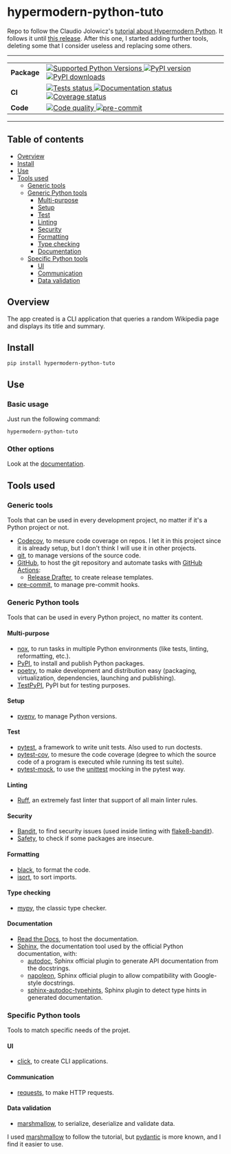 # hypermodern-python-tuto

Repo to follow the Claudio Jolowicz's [tutorial about Hypermodern Python](https://cjolowicz.github.io/posts/hypermodern-python-01-setup/).
It follows it until [this release](https://github.com/le-chartreux/hypermodern-python-tuto/releases/tag/v1.0.3). After this one, I started adding further tools, deleting some that I consider useless and replacing some others.

---

<table>
    <tr>
        <td>
            <b>Package</b>
        </td>
        <td>
            <a href="https://pypi.org/project/hypermodern-python-tuto/">
                <img src="https://img.shields.io/pypi/pyversions/hypermodern-python-tuto.svg" alt="Supported Python Versions">
            </a>
            <a href="https://pypi.org/project/hypermodern-python-tuto/">
                <img src="https://img.shields.io/pypi/v/hypermodern-python-tuto.svg" alt="PyPI version">
            </a>
            <a href="https://pypi.org/project/hypermodern-python-tuto/">
                <img src="https://img.shields.io/pypi/dm/hypermodern-python-tuto.svg" alt="PyPI downloads">
            </a>
        </td>
    </tr>
    <tr>
        <td>
            <b>CI</b>
        </td>
        <td>
            <a href="https://github.com/le-chartreux/hypermodern-python-tuto/actions?workflow=Tests">
                <img src="https://github.com/le-chartreux/hypermodern-python-tuto/workflows/Tests/badge.svg" alt="Tests status">
            </a>
            <a href="https://hypermodern-python-tuto.readthedocs.io/">
                <img src="https://readthedocs.org/projects/hypermodern-python-tuto/badge/" alt="Documentation status">
            </a>
            <a href="https://codecov.io/gh/le-chartreux/hypermodern-python-tuto">
                <img src="https://codecov.io/gh/le-chartreux/hypermodern-python-tuto/branch/master/graph/badge.svg" alt="Coverage status">
            </a>
        </td>
    </tr>
    <tr>
        <td>
            <b>Code</b>
        </td>
        <td>
            <a href="https://github.com/psf/black">
                <img src="https://img.shields.io/badge/code%20style-black-000000.svg" alt="Code quality">
            </a>
            <a href="https://github.com/pre-commit/pre-commit">
                <img src="https://img.shields.io/badge/pre--commit-enabled-brightgreen" alt="pre-commit">
            </a>
        </td>
    </tr>
</table>

---

## Table of contents

- [Overview](#overview)
- [Install](#install)
- [Use](#use)
- [Tools used](#tools-used)
  - [Generic tools](#generic-tools)
  - [Generic Python tools](#generic-python-tools)
    - [Multi-purpose](#multi-purpose)
    - [Setup](#setup)
    - [Test](#test)
    - [Linting](#linting)
    - [Security](#security)
    - [Formatting](#formatting)
    - [Type checking](#type-checking)
    - [Documentation](#documentation)
  - [Specific Python tools](#specific-python-tools)
    - [UI](#ui)
    - [Communication](#communication)
    - [Data validation](#data-validation)

## Overview

The app created is a CLI application that queries a random Wikipedia page and displays its title and summary.

## Install

```shell
pip install hypermodern-python-tuto
```

## Use

### Basic usage

Just run the following command:

```shell
hypermodern-python-tuto
```

### Other options

Look at the [documentation](https://hypermodern-python-tuto.readthedocs.io/).

## Tools used

### Generic tools

Tools that can be used in every development project, no matter if it's a Python project or not.

- [Codecov](https://about.codecov.io/), to mesure code coverage on repos. I let it in this project since it is already setup, but I don't think I will use it in other projects.
- [git](https://git-scm.com/), to manage versions of the source code.
- [GitHub](https://github.com/le-chartreux/hypermodern-python-tuto), to host the git repository and automate tasks with [GitHub Actions](https://docs.github.com/en/actions):
  - [Release Drafter](https://github.com/marketplace/actions/release-drafter), to create release templates.
- [pre-commit](https://pre-commit.com/), to manage pre-commit hooks.

### Generic Python tools

Tools that can be used in every Python project, no matter its content.

#### Multi-purpose

- [nox](https://nox.thea.codes/en/stable/), to run tasks in multiple Python environments (like tests, linting, reformatting, etc.).
- [PyPI](https://pypi.org/), to install and publish Python packages.
- [poetry](https://python-poetry.org/), to make development and distribution easy (packaging, virtualization, dependencies, launching and publishing).
- [TestPyPI](https://pypi.org/), PyPI but for testing purposes.

#### Setup

- [pyenv](https://github.com/pyenv/pyenv), to manage Python versions.

#### Test

- [pytest](https://docs.pytest.org/en/latest/), a framework to write unit tests. Also used to run doctests.
- [pytest-cov](https://pytest-cov.readthedocs.io/en/latest/), to mesure the code coverage (degree to which the source code of a program is executed while running its test suite).
- [pytest-mock](https://pytest-mock.readthedocs.io/en/latest/), to use the [unittest](https://docs.python.org/3/library/unittest.html) mocking in the pytest way.

#### Linting

- [Ruff](https://beta.ruff.rs/docs/), an extremely fast linter that support of all main linter rules.

#### Security

- [Bandit](https://bandit.readthedocs.io/en/latest/), to find security issues (used inside linting with [flake8-bandit](https://pypi.org/project/flake8-bandit/)).
- [Safety](https://pyup.io/safety/), to check if some packages are insecure.

#### Formatting

- [black](https://black.readthedocs.io/en/stable/), to format the code.
- [isort](https://pycqa.github.io/isort/index.html), to sort imports.

#### Type checking

- [mypy](https://mypy-lang.org/), the classic type checker.

#### Documentation

- [Read the Docs](https://readthedocs.org/), to host the documentation.
- [Sphinx](https://www.sphinx-doc.org/en/master/), the documentation tool used by the official Python documentation, with:
  - [autodoc](https://www.sphinx-doc.org/en/master/usage/extensions/autodoc.html), Sphinx official plugin to generate API documentation from the docstrings.
  - [napoleon](https://www.sphinx-doc.org/en/master/usage/extensions/napoleon.html), Sphinx official plugin to allow compatibility with Google-style docstrings.
  - [sphinx-autodoc-typehints](https://pypi.org/project/sphinx-autodoc-typehints/), Sphinx plugin to detect type hints in generated documentation.

### Specific Python tools

Tools to match specific needs of the projet.

#### UI

- [click](https://click.palletsprojects.com/en/8.1.x/), to create CLI applications.

#### Communication

- [requests](https://requests.readthedocs.io/en/latest/), to make HTTP requests.

#### Data validation

- [marshmallow](https://marshmallow.readthedocs.io/en/stable/), to serialize, deserialize and validate data.

I used [marshmallow](https://marshmallow.readthedocs.io/en/stable/) to follow the tutorial, but  [pydantic](https://docs.pydantic.dev/) is more known, and I find it easier to use.

